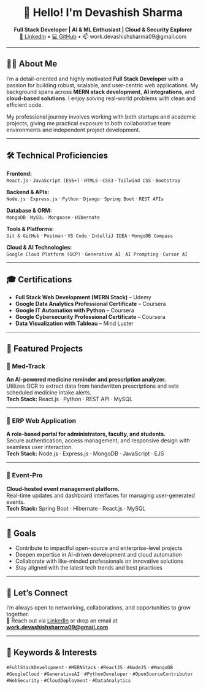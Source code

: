 <h1 align="center">👋 Hello! I'm Devashish Sharma</h1>

<p align="center">
  <b>Full Stack Developer | AI & ML Enthusiast | Cloud & Security Explorer</b><br/>
  <a href="https://www.linkedin.com/in/devsharma09" target="_blank">📍 LinkedIn</a> • 
  <a href="https://github.com/DevSharma03" target="_blank">💻 GitHub</a> • 
  📫 work.devashishsharma09@gmail.com
</p>

---

## 🧑‍💻 About Me

I’m a detail-oriented and highly motivated **Full Stack Developer** with a passion for building robust, scalable, and user-centric web applications. My background spans across **MERN stack development**, **AI integrations**, and **cloud-based solutions**. I enjoy solving real-world problems with clean and efficient code.

My professional journey involves working with both startups and academic projects, giving me practical exposure to both collaborative team environments and independent project development.

---

## 🛠 Technical Proficiencies

**Frontend:**  
`React.js` · `JavaScript (ES6+)` · `HTML5` · `CSS3` · `Tailwind CSS` · `Bootstrap`  

**Backend & APIs:**  
`Node.js` · `Express.js` · `Python` · `Django` · `Spring Boot` · `REST APIs`  

**Database & ORM:**  
`MongoDB` · `MySQL` · `Mongoose` · `Hibernate`  

**Tools & Platforms:**  
`Git & GitHub` · `Postman` · `VS Code` · `IntelliJ IDEA` · `MongoDB Compass`  

**Cloud & AI Technologies:**  
`Google Cloud Platform (GCP)` · `Generative AI` · `AI Prompting` · `Cursor AI`

---

## 🎓 Certifications

- **Full Stack Web Development (MERN Stack)** – Udemy  
- **Google Data Analytics Professional Certificate** – Coursera  
- **Google IT Automation with Python** – Coursera  
- **Google Cybersecurity Professional Certificate** – Coursera  
- **Data Visualization with Tableau** – Mind Luster  

---

## 🌟 Featured Projects

### 📌 Med-Track
**An AI-powered medicine reminder and prescription analyzer.**  
Utilizes OCR to extract data from handwritten prescriptions and sets scheduled medicine intake alerts.  
**Tech Stack:** React.js · Python · REST API · MySQL

---

### 📌 ERP Web Application  
**A role-based portal for administrators, faculty, and students.**  
Secure authentication, access management, and responsive design with seamless user interaction.  
**Tech Stack:** Node.js · Express.js · MongoDB · JavaScript · EJS

---

### 📌 Event-Pro  
**Cloud-hosted event management platform.**  
Real-time updates and dashboard interfaces for managing user-generated events.  
**Tech Stack:** Spring Boot · Hibernate · React.js · MySQL

---

## 🎯 Goals

- Contribute to impactful open-source and enterprise-level projects  
- Deepen expertise in AI-driven development and cloud automation  
- Collaborate with like-minded professionals on innovative solutions  
- Stay aligned with the latest tech trends and best practices  

---

## 🤝 Let’s Connect

I’m always open to networking, collaborations, and opportunities to grow together.  
📩 Reach out via [LinkedIn](https://www.linkedin.com/in/devsharma09) or drop an email at **work.devashishsharma09@gmail.com**

---

## 📌 Keywords & Interests

`#FullStackDevelopment` · `#MERNStack` · `#ReactJS` · `#NodeJS` · `#MongoDB`  
`#GoogleCloud` · `#GenerativeAI` · `#PythonDeveloper` · `#OpenSourceContributor`  
`#WebSecurity` · `#CloudDeployment` · `#DataAnalytics`  

